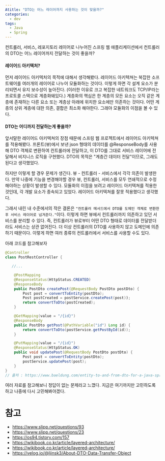 ```yaml
---
Atitle: "DTO는 어느 레이어까지 사용하는 것이 맞을까?"
categories:
  - dev
tags:
  - Java
  - Spring
---
```


컨트롤러, 서비스, 레포지토리 레이어로 나누어진 스프링 웹 애플리케이션에서 컨트롤러의 DTO는 어느 레이어까지 전달하는 것이 좋을까?

#### 레이어드 아키텍처?
먼저 레이어드 아키텍처의 목적에 대해서 생각해봤다. 레이어드 아키텍쳐는 복잡한 소프트웨어를 여러개의 레이어로 나누어 모듈화하는 것이다. 이렇게 하면 각 설계 요소가 분리되면서 유지 보수성이 높아진다. (이러한 이유로 크고 복잡한 네트워크도 TCP/IP라는 프로토콜 스택으로 계층화돼있다.) 계층화의 핵심은 한 계층의 모든 요소는 오직 같은 계층에 존재하는 다른 요소 또는 계층상 아래에 위치한 요소에만 의존하는 것이다. 어떤 계층의 상위 계층에 대한 의존, 결합은 최소화 해야한다. 그래야 모듈화의 이점을 볼 수 있다. 

#### DTO는 어디까지 전달하는게 좋을까?
앞서말한 레이어드 아키텍쳐의 장점 때문에 스프링 웹 프로젝트에서 레이어드 아키텍쳐를 적용해봤다. 프론트(뷰)에서 보낸 json 형태의 데이터를 @ResponseBody를 사용해 DTO 객체로 변환하여 컨트롤러에 전달하고, 이 DTO를 그대로 서비스 레이어에 전달해서 비지니스 로직을 구현했다. DTO의 목적은 "계층간 데이터 전달"이므로, 그래도 된다고 생각했었다. 

하지만 이렇게 할 경우 문제가 생긴다. 뷰 - 컨트롤러 - 서비스에서 각각 의존이 발생한다. 만약 나중에 기능을 변경해야할 경우 뷰, 컨트롤러, 서비스를 모두 연쇄적으로 수정 해야하는 상황이 발생할 수 있다. 모듈화의 이점을 보려고 레이어드 아키텍쳐를 적용한 것인데, 각 개발 요소가 종속되고 있었다. 레이어드 아키텍쳐를 잘못 적용했다고 생각했다.

그래서 내린 내 수준에서의 작은 결론은 `"컨트롤러 메서드에서 DTO를 도메인 객체로 변환한 후 서비스 레이어로 넘겨준다."`이다. 이렇게 하면 뷰에서 컨트롤러까지 의존하고 있던 서비스를 분리할 수 있다. 즉, 컨트롤러가 뷰로부터 어떤 DTO 형태로 데이터를 전달받더라도 서비스는 상관 없어진다. 더 이상 컨트롤러의 DTO를 사용하지 않고 도메인에 의존하기 때문이다. 이렇게 하면 여러 종류의 컨트롤러에서 서비스를 사용할 수도 있다.

아래 코드를 참고해보자 

```java
@Controller
class PostRestController {

   //...

    @PostMapping
    @ResponseStatus(HttpStatus.CREATED)
    @ResponseBody
    public PostDto createPost(@RequestBody PostDto postDto) {
        Post post = convertToEntity(postDto);
        Post postCreated = postService.createPost(post));
        return convertToDto(postCreated);
    }

    @GetMapping(value = "/{id}")
    @ResponseBody
    public PostDto getPost(@PathVariable("id") Long id) {
        return convertToDto(postService.getPostById(id));
    }

    @PutMapping(value = "/{id}")
    @ResponseStatus(HttpStatus.OK)
    public void updatePost(@RequestBody PostDto postDto) {
        Post post = convertToEntity(postDto);
        postService.updatePost(post);
    }
}
// 출처 : https://www.baeldung.com/entity-to-and-from-dto-for-a-java-spring-application
```

여러 자료를 참고해보니 정답이 없는 문제라고 느꼈다. 지금은 여기까지만 고민하도록 하고 나중에 다시 고민해봐야겠다.

# 참고 

- https://www.slipp.net/questions/93
- https://www.slipp.net/questions/23
- https://os94.tistory.com/157
- https://wikibook.co.kr/article/layered-architecture/
- https://wikibook.co.kr/article/layered-architecture/
- https://velog.io/@ljinsk3/About-DTO-Data-Transfer-Object